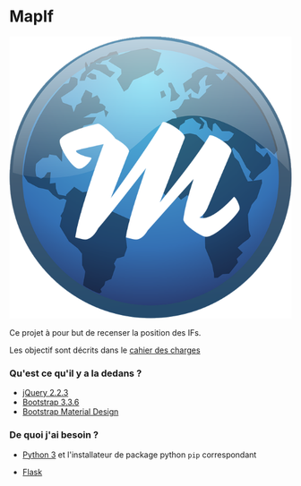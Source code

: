 # MapIf
![Mapif-logo](src/static/favicon.png "Mapif-logo")

Ce projet à pour but de recenser la position des IFs.

Les objectif sont décrits dans le [cahier des charges](doc/cdc.md)

### Qu'est ce qu'il y a la dedans ?
 * [jQuery 2.2.3](http://jquery.com/)
 * [Bootstrap 3.3.6](http://getbootstrap.com/)
 * [Bootstrap Material Design](http://fezvrasta.github.io/bootstrap-material-design/)

### De quoi j'ai besoin ?
 * [Python 3](https://www.python.org/downloads/) et l'installateur de package python `pip` correspondant

 * [Flask](http://flask.pocoo.org/)
